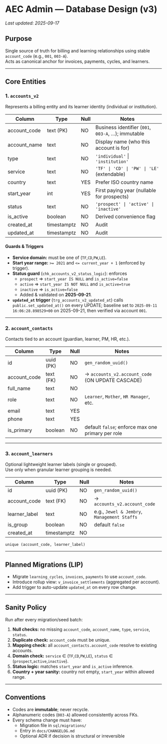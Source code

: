 # AEC Admin — Database Design (v3)

_Last updated: 2025-09-17_

## Purpose

Single source of truth for billing and learning relationships using stable `account_code` (e.g., `001`, `003-A`).  
Acts as canonical anchor for invoices, payments, cycles, and learners.

---

## Core Entities

### 1. `accounts_v2`

Represents a billing entity and its learner identity (individual or institution).

| Column       | Type        | Null | Notes                                              |
| ------------ | ----------- | ---- | -------------------------------------------------- |
| account_code | text (PK)   | NO   | Business identifier (`001`, `003-A`, …); immutable |
| account_name | text        | NO   | Display name (who this account is for)             |
| type         | text        | NO   | `'individual'` \| `'institution'`                  |
| service      | text        | NO   | `'TF' \| 'CD' \| 'PW' \| 'LE'` (extendable)        |
| country      | text        | YES  | Prefer ISO country name                            |
| start_year   | int         | YES  | First paying year (nullable for prospects)         |
| status       | text        | NO   | `'prospect' \| 'active' \| 'inactive'`             |
| is_active    | boolean     | NO   | Derived convenience flag                           |
| created_at   | timestamptz | NO   | Audit                                              |
| updated_at   | timestamptz | NO   | Audit                                              |

#### Guards & Triggers

- **Service domain:** must be one of (`TF`,`CD`,`PW`,`LE`).
- **Start year range:** `>= 2021` and `<= current_year + 1` (enforced by trigger).
- **Status guard** (`chk_accounts_v2_status_logic`): enforces
  - `prospect` ⇒ `start_year IS NULL` and `is_active=false`
  - `active` ⇒ `start_year IS NOT NULL` and `is_active=true`
  - `inactive` ⇒ `is_active=false`
  - Added & validated on **2025-09-21**.
- **`updated_at` trigger** (`trg_accounts_v2_updated_at`) calls `public.set_updated_at()` on every UPDATE; baseline set to `2025-09-11 16:06:28.898529+00` on 2025-09-21, then verified via account `001`.

---

### 2. `account_contacts`

Contacts tied to an account (guardian, learner, PM, HR, etc.).

| Column       | Type      | Null | Notes                                             |
| ------------ | --------- | ---- | ------------------------------------------------- |
| id           | uuid (PK) | NO   | `gen_random_uuid()`                               |
| account_code | text (FK) | NO   | → `accounts_v2.account_code` (ON UPDATE CASCADE)  |
| full_name    | text      | NO   |                                                   |
| role         | text      | NO   | `Learner`, `Mother`, `HR Manager`, etc.           |
| email        | text      | YES  |                                                   |
| phone        | text      | YES  |                                                   |
| is_primary   | boolean   | NO   | default `false`; enforce max one primary per role |

---

### 3. `account_learners`

Optional lightweight learner labels (single or grouped).  
Use only when granular learner grouping is needed.

| Column        | Type        | Null | Notes                                       |
| ------------- | ----------- | ---- | ------------------------------------------- |
| id            | uuid (PK)   | NO   | `gen_random_uuid()`                         |
| account_code  | text (FK)   | NO   | → `accounts_v2.account_code`                |
| learner_label | text        | NO   | e.g., `Jewel & Jembry`, `Management Staffs` |
| is_group      | boolean     | NO   | default `false`                             |
| created_at    | timestamptz | NO   |                                             |

`unique (account_code, learner_label)`

---

## Planned Migrations (LIP)

- Migrate `learning_cycles`, `invoices`, `payments` to use `account_code`.
- Introduce rollup view: `v_invoice_settlements` (aggregated per account).
- Add trigger to auto-update `updated_at` on every row change.

---

## Sanity Policy

Run after every migration/seed batch:

1. **Null checks:** no missing `account_code`, `account_name`, `type`, `service`, `status`.
2. **Duplicate check:** `account_code` must be unique.
3. **Mapping check:** all `account_contacts.account_code` resolve to existing accounts.
4. **Domain check:** `service` ∈ (`TF`,`CD`,`PW`,`LE`), `status` ∈ (`prospect`,`active`,`inactive`).
5. **Status logic:** matches `start_year` and `is_active` inference.
6. **Country + year sanity:** country not empty, `start_year` within allowed range.

---

## Conventions

- Codes are **immutable**; never recycle.
- Alphanumeric codes (`003-A`) allowed consistently across FKs.
- Every schema change must have:
  - Migration file in `sql/migrations/`
  - Entry in `docs/CHANGELOG.md`
  - Optional ADR if decision is structural or irreversible
